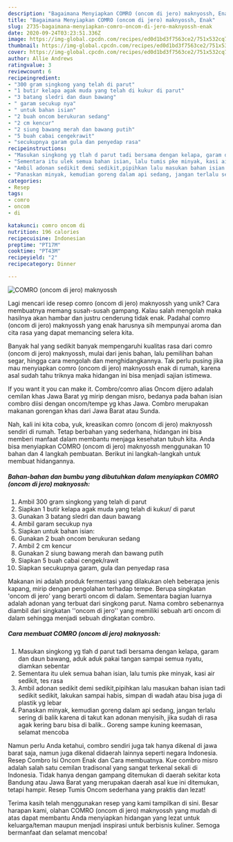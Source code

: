 ```yaml
---
description: "Bagaimana Menyiapkan COMRO (oncom di jero) maknyossh, Enak"
title: "Bagaimana Menyiapkan COMRO (oncom di jero) maknyossh, Enak"
slug: 2735-bagaimana-menyiapkan-comro-oncom-di-jero-maknyossh-enak
date: 2020-09-24T03:23:51.336Z
image: https://img-global.cpcdn.com/recipes/ed0d1bd3f7563ce2/751x532cq70/comro-oncom-di-jero-maknyossh-foto-resep-utama.jpg
thumbnail: https://img-global.cpcdn.com/recipes/ed0d1bd3f7563ce2/751x532cq70/comro-oncom-di-jero-maknyossh-foto-resep-utama.jpg
cover: https://img-global.cpcdn.com/recipes/ed0d1bd3f7563ce2/751x532cq70/comro-oncom-di-jero-maknyossh-foto-resep-utama.jpg
author: Allie Andrews
ratingvalue: 3
reviewcount: 6
recipeingredient:
- "300 gram singkong yang telah di parut"
- "1 butir kelapa agak muda yang telah di kukur di parut"
- "3 batang sledri dan daun bawang"
- " garam secukup nya"
- " untuk bahan isian"
- "2 buah oncom berukuran sedang"
- "2 cm kencur"
- "2 siung bawang merah dan bawang putih"
- "5 buah cabai cengekrawit"
- "secukupnya garam gula dan penyedap rasa"
recipeinstructions:
- "Masukan singkong yg tlah d parut tadi bersama dengan kelapa, garam dan daun bawang, aduk aduk pakai tangan sampai semua nyatu, diamkan sebentar"
- "Sementara itu ulek semua bahan isian, lalu tumis pke minyak, kasi air sedikit, tes rasa"
- "Ambil adonan sedikit demi sedikit,pipihkan lalu masukan bahan isian tadi sedikit sedikit, lakukan sampai habis, simpan di wadah atau bisa juga di plastik yg lebar"
- "Panaskan minyak, kemudian goreng dalam api sedang, jangan terlalu sering di balik karena di takut kan adonan menyisih, jika sudah di rasa agak kering baru bisa di balik.. Goreng sampe kuning keemasan, selamat mencoba"
categories:
- Resep
tags:
- comro
- oncom
- di

katakunci: comro oncom di 
nutrition: 196 calories
recipecuisine: Indonesian
preptime: "PT17M"
cooktime: "PT43M"
recipeyield: "2"
recipecategory: Dinner

---
```



![COMRO (oncom di jero) maknyossh](https://img-global.cpcdn.com/recipes/ed0d1bd3f7563ce2/751x532cq70/comro-oncom-di-jero-maknyossh-foto-resep-utama.jpg)

Lagi mencari ide resep comro (oncom di jero) maknyossh yang unik? Cara membuatnya memang susah-susah gampang. Kalau salah mengolah maka hasilnya akan hambar dan justru cenderung tidak enak. Padahal comro (oncom di jero) maknyossh yang enak harusnya sih mempunyai aroma dan cita rasa yang dapat memancing selera kita.

Banyak hal yang sedikit banyak mempengaruhi kualitas rasa dari comro (oncom di jero) maknyossh, mulai dari jenis bahan, lalu pemilihan bahan segar, hingga cara mengolah dan menghidangkannya. Tak perlu pusing jika mau menyiapkan comro (oncom di jero) maknyossh enak di rumah, karena asal sudah tahu triknya maka hidangan ini bisa menjadi sajian istimewa.

If you want it you can make it. Combro/comro alias Oncom dijero adalah cemilan khas Jawa Barat yg mirip dengan misro, bedanya pada bahan isian combro diisi dengan oncom/tempe yg khas Jawa. Combro merupakan makanan gorengan khas dari Jawa Barat atau Sunda.


Nah, kali ini kita coba, yuk, kreasikan comro (oncom di jero) maknyossh sendiri di rumah. Tetap berbahan yang sederhana, hidangan ini bisa memberi manfaat dalam membantu menjaga kesehatan tubuh kita. Anda bisa menyiapkan COMRO (oncom di jero) maknyossh menggunakan 10 bahan dan 4 langkah pembuatan. Berikut ini langkah-langkah untuk membuat hidangannya.

<!--inarticleads1-->

##### Bahan-bahan dan bumbu yang dibutuhkan dalam menyiapkan COMRO (oncom di jero) maknyossh:

1. Ambil 300 gram singkong yang telah di parut
1. Siapkan 1 butir kelapa agak muda yang telah di kukur/ di parut
1. Gunakan 3 batang sledri dan daun bawang
1. Ambil  garam secukup nya
1. Siapkan  untuk bahan isian:
1. Gunakan 2 buah oncom berukuran sedang
1. Ambil 2 cm kencur
1. Gunakan 2 siung bawang merah dan bawang putih
1. Siapkan 5 buah cabai cengek/rawit
1. Siapkan secukupnya garam, gula dan penyedap rasa


Makanan ini adalah produk fermentasi yang dilakukan oleh beberapa jenis kapang, mirip dengan pengolahan terhadap tempe. Berupa singkatan &#39;oncom di jero&#39; yang berarti oncom di dalam. Sementara bagian luarnya adalah adonan yang terbuat dari singkong parut. Nama combro sebenarnya diambil dari singkatan &#39;&#39;oncom di jero&#39;&#39; yang memiliki sebuah arti oncom di dalam sehingga menjadi sebuah dingkatan combro. 

<!--inarticleads2-->

##### Cara membuat COMRO (oncom di jero) maknyossh:

1. Masukan singkong yg tlah d parut tadi bersama dengan kelapa, garam dan daun bawang, aduk aduk pakai tangan sampai semua nyatu, diamkan sebentar
1. Sementara itu ulek semua bahan isian, lalu tumis pke minyak, kasi air sedikit, tes rasa
1. Ambil adonan sedikit demi sedikit,pipihkan lalu masukan bahan isian tadi sedikit sedikit, lakukan sampai habis, simpan di wadah atau bisa juga di plastik yg lebar
1. Panaskan minyak, kemudian goreng dalam api sedang, jangan terlalu sering di balik karena di takut kan adonan menyisih, jika sudah di rasa agak kering baru bisa di balik.. Goreng sampe kuning keemasan, selamat mencoba


Namun perlu Anda ketahui, combro sendiri juga tak hanya dikenal di jawa barat saja, namun juga dikenal didaerah lainnya seperti negara Indonesia. Resep Combro Isi Oncom Enak dan Cara membuatnya. Kue combro misro adalah salah satu cemilan tradisonal yang sangat terkenal sekali di Indonesia. Tidak hanya dengan gampang ditemukan di daerah sekitar kota Bandung atau Jawa Barat yang merupakan daerah asal kue ini ditemukan, tetapi hampir. Resep Tumis Oncom sederhana yang praktis dan lezat! 

Terima kasih telah menggunakan resep yang kami tampilkan di sini. Besar harapan kami, olahan COMRO (oncom di jero) maknyossh yang mudah di atas dapat membantu Anda menyiapkan hidangan yang lezat untuk keluarga/teman maupun menjadi inspirasi untuk berbisnis kuliner. Semoga bermanfaat dan selamat mencoba!
